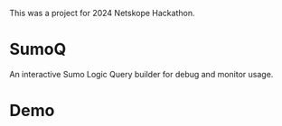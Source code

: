This was a project for 2024 Netskope Hackathon.

SumoQ
====

An interactive Sumo Logic Query builder for debug and monitor usage.

Demo
====
